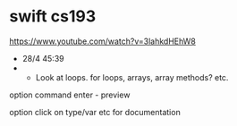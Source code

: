 #  swift cs193

https://www.youtube.com/watch?v=3lahkdHEhW8

- 28/4 45:39
- - Look at loops. for loops, arrays, array methods? etc. 

option command enter - preview


option click on type/var etc for documentation
